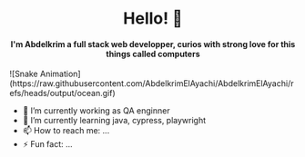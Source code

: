 <div align="center">
  <h1 alig="center">Hello! 👋</h1>
  <h4 align="center">I'm <strong>Abdelkrim</strong> a full stack web developper, curios with strong love for this things called computers</h4>
</div>
![Snake Animation](https://raw.githubusercontent.com/AbdelkrimElAyachi/AbdelkrimElAyachi/refs/heads/output/ocean.gif)


- 🔭 I’m currently working as QA enginner
- 🌱 I’m currently learning java, cypress, playwright
- 📫 How to reach me: ...
- ⚡ Fun fact: ...

